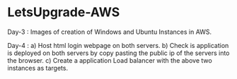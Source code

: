 # LetsUpgrade-AWS
Day-3 : Images of creation of Windows and Ubuntu Instances in AWS.


Day-4 : a) Host html login webpage on both servers. 
        b) Check is application is deployed on both servers by copy pasting the public ip of the servers into the browser.
        c) Create a application Load balancer with the above two instances as targets.

